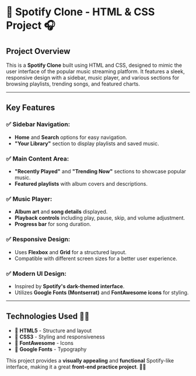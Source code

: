# 🎵 Spotify Clone - HTML & CSS Project 🎧

## Project Overview
This is a **Spotify Clone** built using HTML and CSS, designed to mimic the user interface of the popular music streaming platform. It features a sleek, responsive design with a sidebar, music player, and various sections for browsing playlists, trending songs, and featured charts.

---

## Key Features

### ✅ Sidebar Navigation:
- **Home** and **Search** options for easy navigation.
- **"Your Library"** section to display playlists and saved music.

### ✅ Main Content Area:
- **"Recently Played"** and **"Trending Now"** sections to showcase popular music.
- **Featured playlists** with album covers and descriptions.

### ✅ Music Player:
- **Album art** and **song details** displayed.
- **Playback controls** including play, pause, skip, and volume adjustment.
- **Progress bar** for song duration.

### ✅ Responsive Design:
- Uses **Flexbox** and **Grid** for a structured layout.
- Compatible with different screen sizes for a better user experience.

### ✅ Modern UI Design:
- Inspired by **Spotify's dark-themed interface**.
- Utilizes **Google Fonts (Montserrat)** and **FontAwesome icons** for styling.

---

## Technologies Used 🚀🔥
- 🔹 **HTML5** - Structure and layout  
- 🔹 **CSS3** - Styling and responsiveness  
- 🔹 **FontAwesome** - Icons  
- 🔹 **Google Fonts** - Typography  

This project provides a **visually appealing** and **functional** Spotify-like interface, making it a great **front-end practice project**. 🚀🔥
